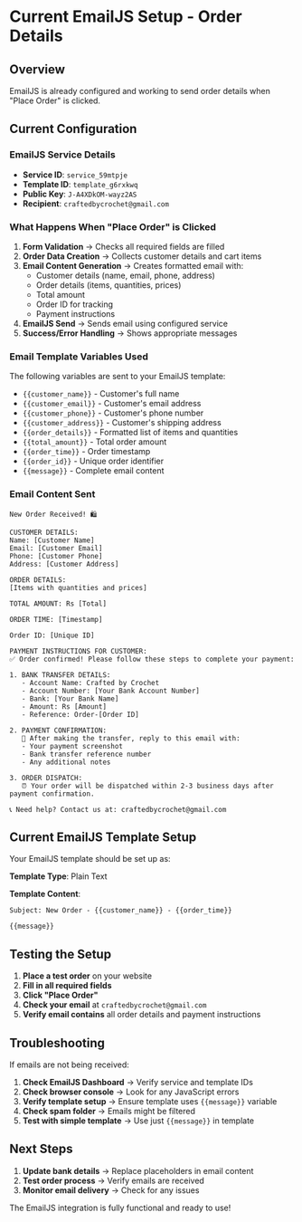 # Current EmailJS Setup - Order Details

## Overview
EmailJS is already configured and working to send order details when "Place Order" is clicked.

## Current Configuration

### EmailJS Service Details
- **Service ID**: `service_59mtpje`
- **Template ID**: `template_g6rxkwq`
- **Public Key**: `J-A4XDkOM-wayz2AS`
- **Recipient**: `craftedbycrochet@gmail.com`

### What Happens When "Place Order" is Clicked

1. **Form Validation** → Checks all required fields are filled
2. **Order Data Creation** → Collects customer details and cart items
3. **Email Content Generation** → Creates formatted email with:
   - Customer details (name, email, phone, address)
   - Order details (items, quantities, prices)
   - Total amount
   - Order ID for tracking
   - Payment instructions
4. **EmailJS Send** → Sends email using configured service
5. **Success/Error Handling** → Shows appropriate messages

### Email Template Variables Used

The following variables are sent to your EmailJS template:
- `{{customer_name}}` - Customer's full name
- `{{customer_email}}` - Customer's email address
- `{{customer_phone}}` - Customer's phone number
- `{{customer_address}}` - Customer's shipping address
- `{{order_details}}` - Formatted list of items and quantities
- `{{total_amount}}` - Total order amount
- `{{order_time}}` - Order timestamp
- `{{order_id}}` - Unique order identifier
- `{{message}}` - Complete email content

### Email Content Sent

```
New Order Received! 🛍️

CUSTOMER DETAILS:
Name: [Customer Name]
Email: [Customer Email]
Phone: [Customer Phone]
Address: [Customer Address]

ORDER DETAILS:
[Items with quantities and prices]

TOTAL AMOUNT: Rs [Total]

ORDER TIME: [Timestamp]

Order ID: [Unique ID]

PAYMENT INSTRUCTIONS FOR CUSTOMER:
✅ Order confirmed! Please follow these steps to complete your payment:

1. BANK TRANSFER DETAILS:
   - Account Name: Crafted by Crochet
   - Account Number: [Your Bank Account Number]
   - Bank: [Your Bank Name]
   - Amount: Rs [Amount]
   - Reference: Order-[Order ID]

2. PAYMENT CONFIRMATION:
   📧 After making the transfer, reply to this email with:
   - Your payment screenshot
   - Bank transfer reference number
   - Any additional notes

3. ORDER DISPATCH:
   ⏰ Your order will be dispatched within 2-3 business days after payment confirmation.

📞 Need help? Contact us at: craftedbycrochet@gmail.com
```

## Current EmailJS Template Setup

Your EmailJS template should be set up as:

**Template Type**: Plain Text

**Template Content**:
```
Subject: New Order - {{customer_name}} - {{order_time}}

{{message}}
```

## Testing the Setup

1. **Place a test order** on your website
2. **Fill in all required fields**
3. **Click "Place Order"**
4. **Check your email** at `craftedbycrochet@gmail.com`
5. **Verify email contains** all order details and payment instructions

## Troubleshooting

If emails are not being received:

1. **Check EmailJS Dashboard** → Verify service and template IDs
2. **Check browser console** → Look for any JavaScript errors
3. **Verify template setup** → Ensure template uses `{{message}}` variable
4. **Check spam folder** → Emails might be filtered
5. **Test with simple template** → Use just `{{message}}` in template

## Next Steps

1. **Update bank details** → Replace placeholders in email content
2. **Test order process** → Verify emails are received
3. **Monitor email delivery** → Check for any issues

The EmailJS integration is fully functional and ready to use!
